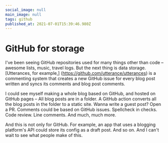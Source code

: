 ```yaml
---
social_image: null
main_image: null
tags: github
published_at: 2021-07-01T15:39:46.980Z
---
```


# GitHub for storage

I've been seeing GitHub repositories used for many things other than code – awesome lists, music, travel logs. But the next thing is data storage. [Utterances, for example,] (https://github.com/utterance/utterances) is a commenting system that creates a new GitHub issue for every blog post written and syncs its comments and blog post comments.

I could see myself making a whole blog based on GitHub, and hosted on GitHub pages – All blog posts are in a folder. A GitHub action converts all the blog posts in the folder to a static site. Wanna write a guest post? Open a PR. Comments could be based on GitHub issues. Spellcheck in checks. Code review. Line comments. And much, much more.

And this is not only for GitHub. For example, an app that uses a blogging platform's API could store its config as a draft post. And so on. And I can't wait to see what people make of this.